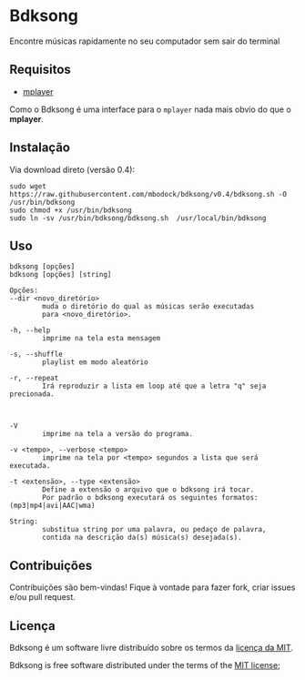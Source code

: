 # Bdksong

Encontre músicas rapidamente no seu computador sem sair do terminal

## Requisitos

 * [mplayer](http://mplayerhq.hu/)

Como o Bdksong é uma interface para o `mplayer` nada mais obvio do que o **mplayer**.

## Instalação

Via download direto (versão 0.4):

    sudo wget https://raw.githubusercontent.com/mbodock/bdksong/v0.4/bdksong.sh -O /usr/bin/bdksong
    sudo chmod +x /usr/bin/bdksong
    sudo ln -sv /usr/bin/bdksong/bdksong.sh  /usr/local/bin/bdksong

## Uso
    
    bdksong [opções]
    bdksong [opções] [string]

    Opções:
    --dir <novo_diretório>
            muda o diretório do qual as músicas serão executadas
            para <novo_diretório>.

    -h, --help
            imprime na tela esta mensagem

    -s, --shuffle
            playlist em modo aleatório

    -r, --repeat
            Irá reproduzir a lista em loop até que a letra "q" seja precionada.



    -V
            imprime na tela a versão do programa.

    -v <tempo>, --verbose <tempo>
            imprime na tela por <tempo> segundos a lista que será executada.

    -t <extensão>, --type <extensão>
            Define a extensão o arquivo que o bdksong irá tocar.
            Por padrão o bdksong executará os seguintes formatos: (mp3|mp4|avi|AAC|wma)

    String:
            substitua string por uma palavra, ou pedaço de palavra,
            contida na descrição da(s) música(s) desejada(s).

##  Contribuições

Contribuições são bem-vindas! Fique à vontade para fazer fork, criar issues e/ou pull request.

## Licença

Bdksong é um software livre distribuído sobre os termos da [licença da MIT](http://opensource.org/licenses/MIT).

Bdksong is free software distributed under the terms of the [MIT license](http://opensource.org/licenses/MIT);


